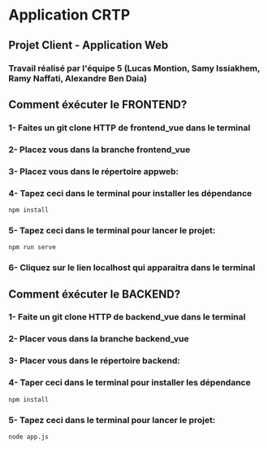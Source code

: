 # Application CRTP
## Projet Client - Application Web
### Travail réalisé par l'équipe 5 (Lucas Montion, Samy Issiakhem, Ramy Naffati, Alexandre Ben Daia)

## Comment éxécuter le FRONTEND? 


### 1- Faites un git clone HTTP de frontend_vue dans le terminal

### 2- Placez vous dans la branche frontend_vue

### 3- Placez vous dans le répertoire appweb:

### 4- Tapez ceci dans le terminal pour installer les dépendance
```
npm install
```
### 5- Tapez ceci dans le terminal pour lancer le projet:
```
npm run serve
```
### 6- Cliquez sur le lien localhost qui apparaitra dans le terminal



## Comment éxécuter le BACKEND? 


### 1- Faite un git clone HTTP de backend_vue dans le terminal

### 2- Placer vous dans la branche backend_vue

### 3- Placer vous dans le répertoire backend:

### 4- Taper ceci dans le terminal pour installer les dépendance
```
npm install
```
### 5- Tapez ceci dans le terminal pour lancer le projet:
```
node app.js
```
